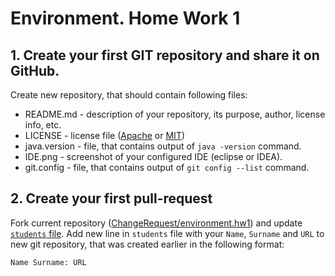 Environment. Home Work 1
===============
1\. Create your first GIT repository and share it on GitHub.
---------------
Create new repository, that should contain following files:
* README.md - description of your repository, its purpose, author, license info, etc.
* LICENSE - license file ([Apache][1] or [MIT][2])
* java.version - file, that contains output of `java -version` command.
* IDE.png - screenshot of your configured IDE (eclipse or IDEA).
* git.config - file, that contains output of `git config --list` command.

2\. Create your first pull-request
--------------
Fork current repository ([ChangeRequest/environment.hw1][3]) and update [`students` file][4].
Add new line in `students` file with your `Name`, `Surname` and `URL` to new git repository, that was created earlier
in the following format:
```
Name Surname: URL
```


[1]: https://opensource.org/licenses/Apache-2.0
[2]: https://opensource.org/licenses/MIT
[3]: https://github.com/ChangeRequest/environment.hw1
[4]: students
